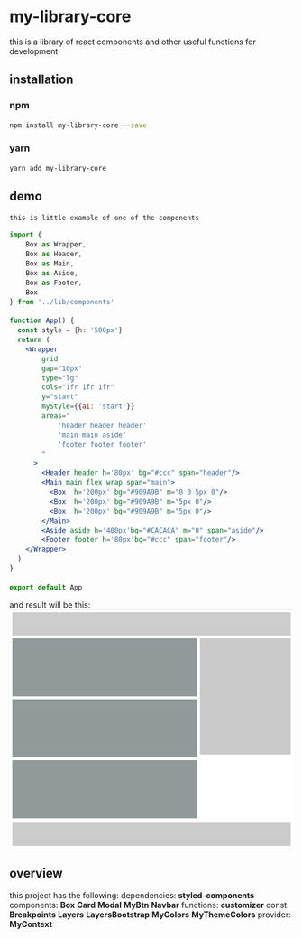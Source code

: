 # my-library-core
this is a library of react components and other useful functions for development

## installation

### npm
```bash
npm install my-library-core --save
```
### yarn 
```bash
yarn add my-library-core
```
## demo
    this is little example of one of the components
```jsx
import {
    Box as Wrapper,
    Box as Header,
    Box as Main,
    Box as Aside,
    Box as Footer,
    Box
} from '../lib/components'

function App() {
  const style = {h: '500px'}
  return (
    <Wrapper 
        grid
        gap="10px"
        type="lg" 
        cols="1fr 1fr 1fr" 
        y="start"
        myStyle={{ai: 'start'}}
        areas="
            'header header header'
            'main main aside'
            'footer footer footer'
        "
      >
        <Header header h='80px' bg="#ccc" span="header"/>
        <Main main flex wrap span="main">
          <Box  h='200px' bg="#909A9B" m="0 0 5px 0"/>
          <Box  h='200px' bg="#909A9B" m="5px 0"/>
          <Box  h='200px' bg="#909A9B" m="5px 0"/>
        </Main>
        <Aside aside h='400px'bg="#CACACA" m="0" span="aside"/>
        <Footer footer h='80px'bg="#ccc" span="footer"/>
    </Wrapper>
  )
}

export default App
```
and result will be this:
![Screenshot](src/assets/Capture.PNG)


## overview
this project has the following:
dependencies:
    <b>styled-components</b>
components: 
    <b>Box</b>
    <b>Card</b>
    <b>Modal</b>
    <b>MyBtn</b>
    <b>Navbar</b>
functions: 
    <b>customizer</b>
const: 
    <b>Breakpoints</b>
    <b>Layers</b>
    <b>LayersBootstrap</b>
    <b>MyColors</b>
    <b>MyThemeColors</b>
provider:
    <b>MyContext</b>